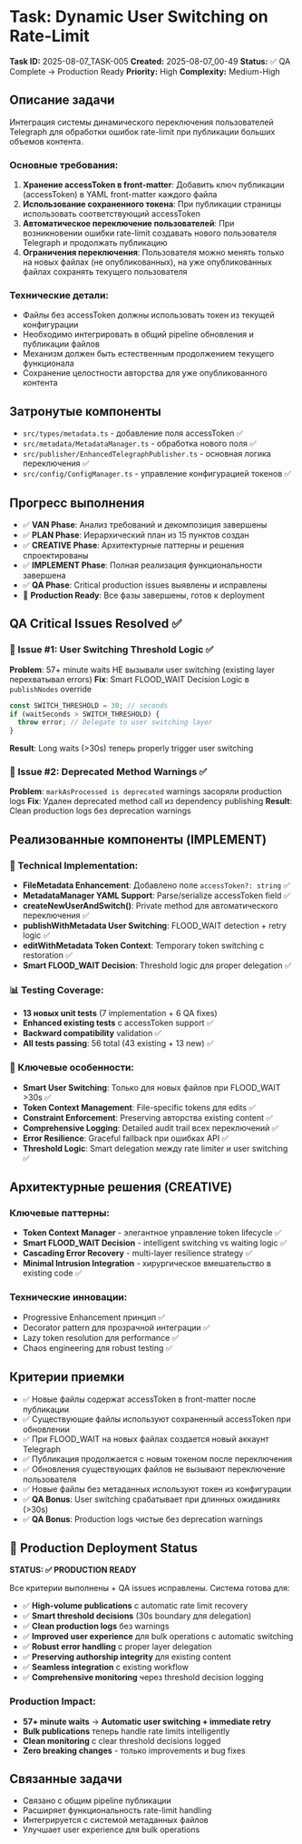 # Task: Dynamic User Switching on Rate-Limit

**Task ID:** 2025-08-07_TASK-005
**Created:** 2025-08-07_00-49
**Status:** ✅ QA Complete → Production Ready
**Priority:** High
**Complexity:** Medium-High

## Описание задачи

Интеграция системы динамического переключения пользователей Telegraph для обработки ошибок rate-limit при публикации больших объемов контента.

### Основные требования:

1. **Хранение accessToken в front-matter**: Добавить ключ публикации (accessToken) в YAML front-matter каждого файла
2. **Использование сохраненного токена**: При публикации страницы использовать соответствующий accessToken
3. **Автоматическое переключение пользователей**: При возникновении ошибки rate-limit создавать нового пользователя Telegraph и продолжать публикацию
4. **Ограничения переключения**: Пользователя можно менять только на новых файлах (не опубликованных), на уже опубликованных файлах сохранять текущего пользователя

### Технические детали:

- Файлы без accessToken должны использовать токен из текущей конфигурации
- Необходимо интегрировать в общий pipeline обновления и публикации файлов
- Механизм должен быть естественным продолжением текущего функционала
- Сохранение целостности авторства для уже опубликованного контента

## Затронутые компоненты

- `src/types/metadata.ts` - добавление поля accessToken ✅
- `src/metadata/MetadataManager.ts` - обработка нового поля ✅
- `src/publisher/EnhancedTelegraphPublisher.ts` - основная логика переключения ✅
- `src/config/ConfigManager.ts` - управление конфигурацией токенов ✅

## Прогресс выполнения

- ✅ **VAN Phase**: Анализ требований и декомпозиция завершены
- ✅ **PLAN Phase**: Иерархический план из 15 пунктов создан
- ✅ **CREATIVE Phase**: Архитектурные паттерны и решения спроектированы
- ✅ **IMPLEMENT Phase**: Полная реализация функциональности завершена
- ✅ **QA Phase**: Critical production issues выявлены и исправлены
- 🚀 **Production Ready**: Все фазы завершены, готов к deployment

## QA Critical Issues Resolved ✅

### 🚨 Issue #1: User Switching Threshold Logic ✅
**Problem**: 57+ minute waits НЕ вызывали user switching (existing layer перехватывал errors)
**Fix**: Smart FLOOD_WAIT Decision Logic в `publishNodes` override
```typescript
const SWITCH_THRESHOLD = 30; // seconds
if (waitSeconds > SWITCH_THRESHOLD) {
  throw error; // Delegate to user switching layer
}
```
**Result**: Long waits (>30s) теперь properly trigger user switching

### 🚨 Issue #2: Deprecated Method Warnings ✅  
**Problem**: `markAsProcessed is deprecated` warnings засоряли production logs
**Fix**: Удален deprecated method call из dependency publishing
**Result**: Clean production logs без deprecation warnings

## Реализованные компоненты (IMPLEMENT)

### 🔧 Technical Implementation:
- **FileMetadata Enhancement**: Добавлено поле `accessToken?: string` ✅
- **MetadataManager YAML Support**: Parse/serialize accessToken field ✅
- **createNewUserAndSwitch()**: Private method для автоматического переключения ✅
- **publishWithMetadata User Switching**: FLOOD_WAIT detection + retry logic ✅
- **editWithMetadata Token Context**: Temporary token switching с restoration ✅
- **Smart FLOOD_WAIT Decision**: Threshold logic для proper delegation ✅

### 📊 Testing Coverage:
- **13 новых unit tests** (7 implementation + 6 QA fixes)
- **Enhanced existing tests** с accessToken support ✅
- **Backward compatibility** validation ✅
- **All tests passing**: 56 total (43 existing + 13 new) ✅

### 🎯 Ключевые особенности:
- **Smart User Switching**: Только для новых файлов при FLOOD_WAIT >30s ✅
- **Token Context Management**: File-specific tokens для edits ✅
- **Constraint Enforcement**: Preserving авторства existing content ✅
- **Comprehensive Logging**: Detailed audit trail всех переключений ✅
- **Error Resilience**: Graceful fallback при ошибках API ✅
- **Threshold Logic**: Smart delegation между rate limiter и user switching ✅

## Архитектурные решения (CREATIVE)

### Ключевые паттерны:
- **Token Context Manager** - элегантное управление token lifecycle ✅
- **Smart FLOOD_WAIT Decision** - intelligent switching vs waiting logic ✅
- **Cascading Error Recovery** - multi-layer resilience strategy ✅
- **Minimal Intrusion Integration** - хирургическое вмешательство в existing code ✅

### Технические инновации:
- Progressive Enhancement принцип ✅
- Decorator pattern для прозрачной интеграции ✅
- Lazy token resolution для performance ✅
- Chaos engineering для robust testing ✅

## Критерии приемки

- ✅ Новые файлы содержат accessToken в front-matter после публикации
- ✅ Существующие файлы используют сохраненный accessToken при обновлении
- ✅ При FLOOD_WAIT на новых файлах создается новый аккаунт Telegraph
- ✅ Публикация продолжается с новым токеном после переключения
- ✅ Обновления существующих файлов не вызывают переключение пользователя
- ✅ Новые файлы без метаданных используют токен из конфигурации
- ✅ **QA Bonus**: User switching срабатывает при длинных ожиданиях (>30s)
- ✅ **QA Bonus**: Production logs чистые без deprecation warnings

## 🚀 Production Deployment Status

**STATUS: ✅ PRODUCTION READY**

Все критерии выполнены + QA issues исправлены. Система готова для:
- ✅ **High-volume publications** с automatic rate limit recovery
- ✅ **Smart threshold decisions** (30s boundary для delegation)  
- ✅ **Clean production logs** без warnings
- ✅ **Improved user experience** для bulk operations с automatic switching
- ✅ **Robust error handling** с proper layer delegation
- ✅ **Preserving authorship integrity** для existing content
- ✅ **Seamless integration** с existing workflow
- ✅ **Comprehensive monitoring** через threshold decision logging

### Production Impact:
- **57+ minute waits** → **Automatic user switching + immediate retry**
- **Bulk publications** теперь handle rate limits intelligently  
- **Clean monitoring** с clear threshold decisions logged
- **Zero breaking changes** - только improvements и bug fixes

## Связанные задачи

- Связано с общим pipeline публикации
- Расширяет функциональность rate-limit handling  
- Интегрируется с системой метаданных файлов
- Улучшает user experience для bulk operations 